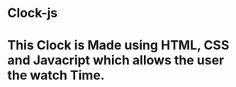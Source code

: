 # Clock-js
# This Clock is Made using HTML, CSS and Javacript which allows the user the watch Time.
